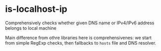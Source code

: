 # is-localhost-ip
Comprehensively checks whether given DNS name or IPv4/IPv6 address belongs to local machine

Main difference from othre libraries here is comprehensivenes: we start from simple RegExp checks, then fallbacks to `hosts` file and DNS resolver.
